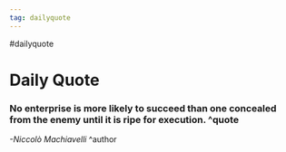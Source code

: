 ```yaml
---
tag: dailyquote
---
```


#dailyquote

# Daily Quote

### No enterprise is more likely to succeed than one concealed from the enemy until it is ripe for execution. ^quote
*-Niccolò Machiavelli* ^author
